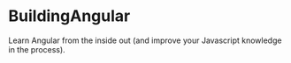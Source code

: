 # BuildingAngular
Learn Angular from the inside out (and improve your Javascript knowledge in the process).
